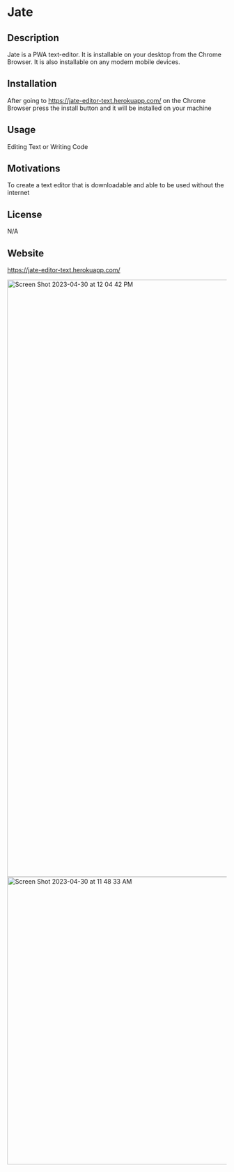 # Jate

## Description

Jate is a PWA text-editor. It is installable on your desktop from the Chrome Browser. It is also installable on any modern mobile devices.

## Installation

After going to https://jate-editor-text.herokuapp.com/ on the Chrome Browser press the install button and it will be installed on your machine

## Usage

Editing Text or Writing Code

## Motivations

To create a text editor that is downloadable and able to be used without the internet

## License
N/A

## Website
https://jate-editor-text.herokuapp.com/


<img width="1372" alt="Screen Shot 2023-04-30 at 12 04 42 PM" src="https://user-images.githubusercontent.com/119153047/235371602-963760f6-33af-4469-9769-7150858cf320.png">

<img width="661" alt="Screen Shot 2023-04-30 at 11 48 33 AM" src="https://user-images.githubusercontent.com/119153047/235371611-88fe8e3a-ce30-44cd-9c1d-d1fd6de8e922.png">



